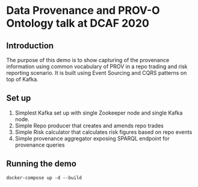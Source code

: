 # Data Provenance and PROV-O Ontology talk at DCAF 2020

## Introduction

The purpose of this demo is to show capturing of the provenance information using common vocabulary of PROV in a repo trading and risk reporting scenario. It is built using Event Sourcing and CQRS patterns on top of Kafka.

## Set up

 1. Simplest Kafka set up with single Zookeeper node and single Kafka node.
 1. Simple Repo producer that creates and amends repo trades
 1. Simple Risk calculator that calculates risk figures based on repo events
 1. Simple provenance aggregator exposing SPARQL endpoint for provenance queries

## Running the demo

```
docker-compose up -d --build
```

